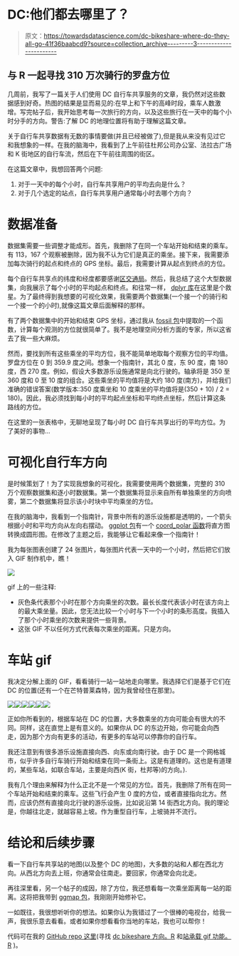 # DC:他们都去哪里了？

> 原文：<https://towardsdatascience.com/dc-bikeshare-where-do-they-all-go-41f36baabcd9?source=collection_archive---------3----------------------->

## 与 R 一起寻找 310 万次骑行的罗盘方位

几周前，我写了一篇关于人们使用 DC 自行车共享服务的文章，我仍然对这些数据感到好奇。热图的结果是显而易见的:在早上和下午的高峰时段，乘车人数激增。写完帖子后，我开始思考每一次旅行的方向，以及这些旅行在一天中的每个小时分手的方向。警告:了解 DC 的地理位置将有助于理解这篇文章。

关于自行车共享数据有无数的事情要做(并且已经被做了),但是我从来没有见过它和我想象的一样。在我的脑海中，我看到了上午前往杜邦公司办公室、法拉古广场和 K 街地区的自行车流，然后在下午前往周围的街区。

在这篇文章中，我想回答两个问题:

1.  对于一天中的每个小时，自行车共享用户的平均去向是什么？
2.  对于几个选定的站点，自行车共享用户通常每小时去哪个方向？

# **数据准备**

数据集需要一些调整才能成形。首先，我删除了在同一个车站开始和结束的乘车。有 113，167 个观察被删除，因为我不认为它们是真正的乘坐。接下来，我需要添加每次骑行的起点和终点的 GPS 坐标。最后，我需要计算从起点到终点的方位。

每个自行车共享点的纬度和经度都要感谢[区交通局](http://opendata.dc.gov/datasets/a1f7acf65795451d89f0a38565a975b3_5?uiTab=table)。然后，我总结了这个大型数据集，向我展示了每个小时的平均起点和终点。和往常一样， [dplyr 库](https://cran.rstudio.com/web/packages/dplyr/vignettes/introduction.html)在这里是个救星。为了最终得到我想要的可视化效果，我需要两个数据集(一个接一个的骑行和一个接一个的小时),就像这篇文章后面解释的那样。

有了两个数据集中的开始和结束 GPS 坐标，通过我从 [fossil 包](https://cran.r-project.org/web/packages/fossil/fossil.pdf)中提取的一个函数，计算每个观测的方位就很简单了。我不是地理空间分析方面的专家，所以这省去了我一些大麻烦。

然而，要找到所有这些乘坐的平均方位，我不能简单地取每个观察方位的平均值。罗盘方位在 0 到 359.9 度之间。想象一个指南针，其北 0 度，东 90 度，南 180 度，西 270 度。例如，假设大多数游乐设施通常是向北行驶的。轴承将是 350 至 360 度和 0 至 10 度的组合。这些乘坐的平均值将是大约 180 度(南方)，并给我们准确的错误答案(数学版本:350 度乘坐和 10 度乘坐的平均值将是(350 + 10) / 2 = 180)。因此，我必须找到每小时的平均起点坐标和平均终点坐标，然后计算这条路线的方位。

在这里的一张表格中，无聊地呈现了每小时 DC 自行车共享出行的平均方位。为了美好的事物…

# **可视化自行车方向**

是时候策划了！为了实现我想象的可视化，我需要使用两个数据集，完整的 310 万个观察数据集和逐小时数据集。第一个数据集将显示来自所有单独乘坐的方向喷雾，第二个数据集将显示该小时块中平均乘坐的方位。

在我的脑海中，我看到一个指南针，背景中所有的游乐设施都是透明的，一个箭头根据小时和平均方向从左向右摆动。 [ggplot 包](https://www.google.com/url?sa=t&rct=j&q=&esrc=s&source=web&cd=1&cad=rja&uact=8&ved=0ahUKEwjmxazN69HSAhVBvJAKHehWDMsQFggbMAA&url=http%3A%2F%2Fdocs.ggplot2.org%2F&usg=AFQjCNENXr1noqouLiE37qbZurgHz0PriA&sig2=AfEUhgwBlnJ8GxTBIsOB7Q)有一个 [coord_polar 函数](http://docs.ggplot2.org/current/coord_polar.html)将直方图转换成圆形图。在修改了主题之后，我能够让它看起来像一个指南针！

我为每张图表创建了 24 张图片，每张图片代表一天中的一个小时，然后把它们放入 GIF 制作机中，瞧！

![](img/f09273d2b7392637c82f3d0d85ef1af9.png)

gif 上的一些注释:

*   灰色条代表那个小时在那个方向乘坐的次数。最长长度代表该小时在该方向上的最大乘坐量。因此，您无法比较一个小时与下一个小时的条形高度。我插入了那个小时乘坐的次数来提供一些背景。
*   这张 GIF 不以任何方式代表每次乘坐的距离。只是方向。

# 车站 gif

我决定分解上面的 GIF，看看骑行一站一站地走向哪里。我选择它们是基于它们在 DC 的位置(还有一个在芒特普莱森特，因为我曾经住在那里)。

![](img/a617273379211f7b190413afeb762664.png)![](img/8d22d587a114086ec1cd1031a9fcf8f6.png)![](img/58d079d897375affa229b4f9edc0a034.png)![](img/33ab16c3da9791719aaf813b5a06d405.png)![](img/b355fa547839962485f2142e77734a76.png)![](img/5896f12f54c1792b156cdb040c6da90f.png)

正如你所看到的，根据车站在 DC 的位置，大多数乘坐的方向可能会有很大的不同。同样，这在直觉上是有意义的。如果你从 DC 的东边开始，你可能会向西走，因为那个方向有更多的活动，有更多的车站可以停靠你的自行车。

我还注意到有很多游乐设施直接向西、向东或向南行驶。由于 DC 是一个网格城市，似乎许多自行车骑行开始和结束在同一条街上。这是有道理的。这也是有道理的，某些车站，如联合车站，主要是向西(K 街，杜邦等)的方向。).

我有几个理由来解释为什么正北不是一个常见的方位。首先，我删除了所有在同一个车站开始和结束的乘车。这些飞行会产生 0 度的方位，或者直接指向北方。然而，应该仍然有直接向北行驶的游乐设施，比如说沿第 14 街西北方向。我的理论是，你越往北走，就越容易上坡。作为重型自行车，上坡骑并不流行。

# 结论和后续步骤

看一下自行车共享站的地图(以及整个 DC 的地图)，大多数的站和人都在西北方向。从西北方向去上班，你通常会往南走。要回家，你通常会向北走。

再往深里看，另一个帖子的成因，除了方位，我还想看每一次乘坐距离每一站的距离。这将把我带到 [ggmap 包](https://cran.r-project.org/web/packages/ggmap/ggmap.pdf)，我刚刚开始修补它。

一如既往，我很想听听你的想法。如果你认为我错过了一个很棒的电视台，给我一声，我很乐意去看看。或者如果你想看看你当地的车站，我也可以帮你！

代码可在我的 [GitHub repo 这里](https://github.com/AlexJF12/DC-Bikeshare)(寻找 [dc bikeshare 方向。R](https://github.com/AlexJF12/DC-Bikeshare/blob/master/dc%20bikeshare%20direction.R) 和[站承载 gif 功能。R](https://github.com/AlexJF12/DC-Bikeshare/blob/master/station%20bearing%20gif%20function.R) )。